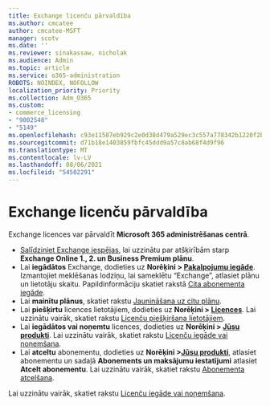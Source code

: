 ```yaml
---
title: Exchange licenču pārvaldība
ms.author: cmcatee
author: cmcatee-MSFT
manager: scotv
ms.date: ''
ms.reviewer: sinakassaw, nicholak
ms.audience: Admin
ms.topic: article
ms.service: o365-administration
ROBOTS: NOINDEX, NOFOLLOW
localization_priority: Priority
ms.collection: Adm_O365
ms.custom:
- commerce_licensing
- "9002548"
- "5149"
ms.openlocfilehash: c93e11587eb929c2e0d38d479a529ec3c557a778342b1220f2b430a7a08eaa09
ms.sourcegitcommit: d71b18e1403859fbfc45ddd9a57c8ab68f4d9f96
ms.translationtype: MT
ms.contentlocale: lv-LV
ms.lasthandoff: 08/06/2021
ms.locfileid: "54502291"
---
```

# <a name="exchange-license-management"></a>Exchange licenču pārvaldība

Exchange licences var pārvaldīt **Microsoft 365 administrēšanas centrā**.

- [Salīdziniet Exchange iespējas](https://www.microsoft.com/microsoft-365/exchange/compare-microsoft-exchange-online-plans), lai uzzinātu par atšķirībām starp **Exchange Online 1., 2. un Business Premium plānu**.
- Lai **iegādātos** Exchange, dodieties uz **Norēķini > [Pakalpojumu iegāde](https://go.microsoft.com/fwlink/p/?linkid=868433)**. Izmantojiet meklēšanas lodziņu, lai sameklētu “Exchange”, atlasiet plānu un lietotāju skaitu. Papildinformāciju skatiet rakstā [Cita abonementa iegāde](/microsoft-365/commerce/try-or-buy-microsoft-365#buy-a-different-subscription).
- Lai **mainītu plānus**, skatiet rakstu [Jaunināšana uz citu plānu](/microsoft-365/commerce/subscriptions/upgrade-to-different-plan).
- Lai **piešķirtu** licences lietotājiem, dodieties uz **Norēķini > [Licences](https://go.microsoft.com/fwlink/p/?linkid=842264)**. Lai uzzinātu vairāk, skatiet rakstu [Licenču piešķiršana lietotājiem](/microsoft-365/admin/manage/assign-licenses-to-users).
- Lai **iegādātos vai noņemtu** licences, dodieties uz **Norēķini > [Jūsu produkti](https://go.microsoft.com/fwlink/p/?linkid=842054)**. Lai uzzinātu vairāk, skatiet rakstu [Licenču iegāde vai noņemšana](/microsoft-365/commerce/licenses/buy-licenses).
- Lai **atceltu** abonementu, dodieties uz **Norēķini >[Jūsu produkti](https://go.microsoft.com/fwlink/p/?linkid=842054)**, atlasiet abonementu un sadaļā **Abonements un maksājumu iestatījumi** atlasiet **Atcelt abonementu**. Lai uzzinātu vairāk, skatiet rakstu [Abonementa atcelšana](/microsoft-365/commerce/subscriptions/cancel-your-subscription).

Lai uzzinātu vairāk, skatiet rakstu [Licenču iegāde vai noņemšana](/microsoft-365/commerce/licenses/buy-licenses).